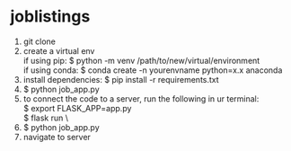 # joblistings

1. git clone
2. create a virtual env \
  if using pip: $ python -m venv /path/to/new/virtual/environment \
  if using conda: $ conda create -n yourenvname python=x.x anaconda
4. install dependencies: $ pip install -r requirements.txt
5. $ python job_app.py
6. to connect the code to a server, run the following in ur terminal: \
    $ export FLASK_APP=app.py \
    $ flask run \
7. $ python job_app.py
8. navigate to server
